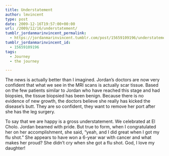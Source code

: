 ```yaml
---
title: Understatement
author: lmvincent
type: post
date: 2009-12-16T19:57:00+00:00
url: /2009/12/16/understatement/
tumblr_jordanmarinvincent_permalink:
  - https://jordanmarinvincent.tumblr.com/post/15659109196/understatement
tumblr_jordanmarinvincent_id:
  - 15659109196
tags:
  - Journey
  - the journey

---
```

The news is actually better than I imagined. Jordan&rsquo;s doctors are now very confident that what we see in the MRI scans is actually scar tissue. Based on the few patients similar to Jordan who have reached this stage and had biopsies, the tissue biopsied has been benign. Because there is no evidence of new growth, the doctors believe she really has kicked the disease&rsquo;s butt. They are so confident, they want to remove her port after she has the leg surgery.

To say that we are happy is a gross understatement. We celebrated at El Cholo. Jordan beamed with pride. But true to form, when I congratulated her on her accomplishment, she said, &ldquo;yeah, and I did great when I got my flu shot.&rdquo; She appears to have won a 6-year war with cancer and what makes her proud? She didn&rsquo;t cry when she got a flu shot. God, I love my daughter!

<div class="blogger-post-footer">
  <img loading="lazy" width="1" height="1" src="https://blogger.googleusercontent.com/tracker/9039099668816362935-8286458893274352016?l=jordansjourney2.blogspot.com" alt="" />
</div>